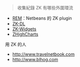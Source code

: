 > 收集紀錄 ZK 有哪些外圍環流

* [REM](http://sourceforge.net/projects/rem1/)：Netbeans 的 ZK plugin
* [ZK-DL](http://zk.datalite.cz)
* [ZK-Widgets](https://code.google.com/p/zk-widgets/)
* [ZHighCharts](http://zhighcharts.appspot.com/)

用 ZK 的人
* http://www.travelnetbook.com
* http://www.blhog.com